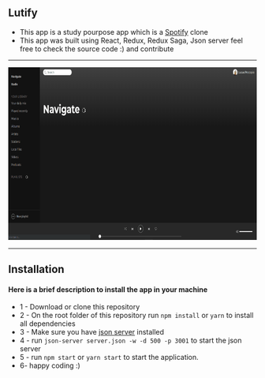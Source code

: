 ## Lutify

* This app is a study pourpose app which is a [Spotify](https://www.spotify.com/br/) clone
* This app was built using React, Redux, Redux Saga, Json server feel free to check the source code :) and contribute

---

<p align="center">
<img src="public/images/lutify.gif" width="700" height="350">
</p>

---

## Installation

#### Here is a brief description to install the app in your machine

* 1 - Download or clone this repository
* 2 - On the root folder of this repository run `npm install` or `yarn` to install all dependencies
* 3 - Make sure you have [json server](https://github.com/typicode/json-server) installed
* 4 - run `json-server server.json -w -d 500 -p 3001` to start the json server
* 5 - run `npm start` or `yarn start` to start the application.
* 6- happy coding :)